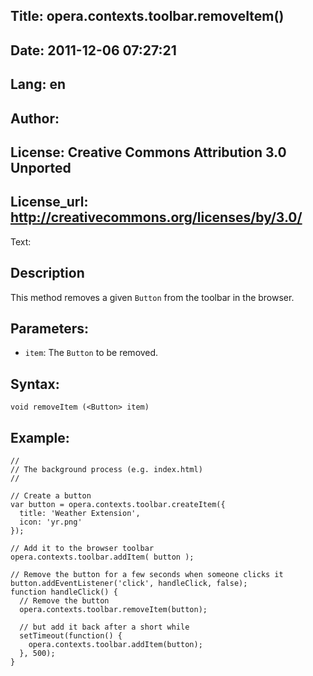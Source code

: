 Title: opera.contexts.toolbar.removeItem()
----
Date: 2011-12-06 07:27:21
----
Lang: en
----
Author: 
----
License: Creative Commons Attribution 3.0 Unported
----
License_url: http://creativecommons.org/licenses/by/3.0/
----
Text:

<h2>Description</h2>

<p>This method removes a given <code>Button</code> from the toolbar in the browser.</p>

<h2>Parameters:</h2>

<ul>
    <li><code>item</code>: The <code>Button</code> to be removed.</li>
</ul>

<h2>Syntax:</h2>

<p><code>void removeItem (&lt;Button&gt; item)</code></p>

<h2>Example:</h2>

<pre><code>//
// The background process (e.g. index.html)
//

// Create a button
var button = opera.contexts.toolbar.createItem({
  title: &#39;Weather Extension&#39;,
  icon: &#39;yr.png&#39;
});

// Add it to the browser toolbar
opera.contexts.toolbar.addItem( button );

// Remove the button for a few seconds when someone clicks it
button.addEventListener(&#39;click&#39;, handleClick, false);
function handleClick() {
  // Remove the button
  opera.contexts.toolbar.removeItem(button);

  // but add it back after a short while
  setTimeout(function() {	
    opera.contexts.toolbar.addItem(button);			
  }, 500);
}</code></pre>


